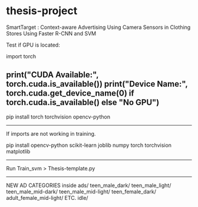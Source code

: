 # thesis-project
SmartTarget : Context-aware Advertising Using Camera Sensors in Clothing Stores Using Faster R-CNN and SVM

Test if GPU is located:

import torch

print("CUDA Available:", torch.cuda.is_available())
print("Device Name:", torch.cuda.get_device_name(0) if torch.cuda.is_available() else "No GPU")
-----------------------------------------------------------------------------------------------
pip install torch torchvision opencv-python

-----------------------------------------------------------------------------------------------
If imports are not working in training.

pip install opencv-python scikit-learn joblib numpy torch torchvision matplotlib

-----------------------------------------------------------------------------------------------

Run Train_svm > Thesis-template.py

-----------------------------------------------------------------------------------------------

NEW AD CATEGORIES
inside ads/ 
teen_male_dark/
teen_male_light/
teen_male_mid-dark/
teen_male_mid-light/
teen_female_dark/ 
adult_female_mid-light/
ETC.
idle/